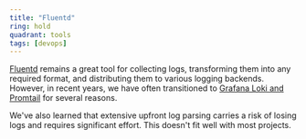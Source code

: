 ```yaml
---
title: "Fluentd"
ring: hold
quadrant: tools
tags: [devops]
---
```


[Fluentd](https://www.fluentd.org) remains a great tool for collecting logs, transforming them into any required format, and distributing them to various logging backends. However, in recent years, we have often transitioned to [Grafana Loki and Promtail](/platforms-and-operations/loki.html) for several reasons.

We've also learned that extensive upfront log parsing carries a risk of losing logs and requires significant effort. This doesn't fit well with most projects.
